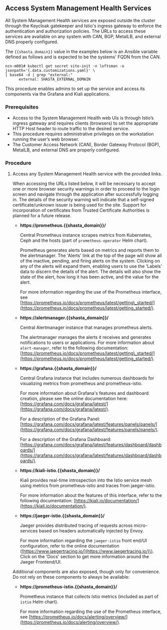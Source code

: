 ## Access System Management Health Services

All System Management Health services are exposed outside the cluster through the Keycloak gatekeeper and Istio's ingress gateway to enforce the authentication and authorization policies. The URLs to access these services are available on any system with CAN, BGP, MetalLB, and external DNS properly configured.

The `{{shasta_domain}}` value in the examples below is an Ansible variable defined as follows and is expected to be the systems' FQDN from the CAN.

```screen
ncn-m001# kubectl get secret site-init -n loftsman -o jsonpath='{.data.customizations.yaml}' \
| base64 -d | grep "external:"
      external: SHASTA_EXTERNAL_DOMAIN
```

This procedure enables admins to set up the service and access its components via the Grafana and Kiali applications.

### Prerequisites

-   Access to the System Management Health web UIs is through Istio’s ingress gateway and requires clients \(browsers\) to set the appropriate HTTP Host header to route traffic to the desired service.
-   This procedure requires administrative privileges on the workstation running the user’s web browser.
-   The Customer Access Network \(CAN\), Border Gateway Protocol \(BGP\), MetalLB, and external DNS are properly configured.

### Procedure

1.  Access any System Management Health service with the provided links.

    When accessing the URLs listed below, it will be necessary to accept one or more browser security warnings in order to proceed to the login screen and navigate through the application after successfully logging in. The details of the security warning will indicate that a self-signed certificate/unknown issuer is being used for the site. Support for incorporation of certificates from Trusted Certificate Authorities is planned for a future release.

    -   **https://prometheus.\{\{shasta\_domain\}\}/**

        Central Prometheus instance scrapes metrics from Kubernetes, Ceph and the hosts \(part of `prometheus-operator` Helm chart\).

        Prometheus generates alerts based on metrics and reports them to the alertmanager. The 'Alerts' link at the top of the page will show all of the inactive, pending, and firing alerts on the system. Clicking on any of the alerts will expand them, enabling users to use the 'Labels' data to discern the details of the alert. The details will also show the state of the alert, how long it has been active, and the value for the alert.

        For more information regarding the use of the Prometheus interface, see [https://prometheus.io/docs/prometheus/latest/getting\_started/](https://prometheus.io/docs/prometheus/latest/getting_started/).

    -   **https://alertmanager.\{\{shasta\_domain\}\}/**

        Central Alertmanager instance that manages prometheus alerts.

        The alertmanager manages the alerts it receives and generates notifications to users or applications. For more information about `alert-manager`, refer to the following documentation: [https://prometheus.io/docs/prometheus/latest/getting\_started/](https://prometheus.io/docs/prometheus/latest/getting_started/).

    -   **https://grafana.\{\{shasta\_domain\}\}/**

        Central Grafana instance that includes numerous dashboards for visualizing metrics from prometheus and prometheus-istio.

        For more information about Grafana's features and dashboard creation, please see the online documentation here: [https://grafana.com/docs/grafana/latest/](https://grafana.com/docs/grafana/latest/).

        For a description of the Grafana Panel: [https://grafana.com/docs/grafana/latest/features/panels/panels/](https://grafana.com/docs/grafana/latest/features/panels/panels/).

        For a description of the Grafana Dashboard: [https://grafana.com/docs/grafana/latest/features/dashboard/dashboards/](https://grafana.com/docs/grafana/latest/features/dashboard/dashboards/).

    -   **https://kiali-istio.\{\{shasta\_domain\}\}/**

        Kiali provides real-time introspection into the Istio service mesh using metrics from prometheus-istio and traces from jaeger-istio.

        For more information about the features of this interface, refer to the following documentation: [https://kiali.io/documentation/](https://kiali.io/documentation/).

    -   **https://jaeger-istio.\{\{shasta\_domain\}\}/**

        Jaeger provides distributed tracing of requests across micro-services based on headers automatically injected by Envoy.

        For more information regarding the `jaeger-istio` front end/UI configuration, refer to the online documentation \([https://www.jaegertracing.io/](https://www.jaegertracing.io/)\). Click on the 'Docs' section to get more information around the Jaeger Frontend/UI.

    Additional components are also exposed, though only for convenience. Do not rely on these components to always be available:

    -   **https://prometheus-istio.\{\{shasta\_domain\}\}/**

        Prometheus instance that collects Istio metrics \(included as part of `istio` Helm chart\).

        For more information regarding the use of the Prometheus interface, see [https://prometheus.io/docs/alerting/overview/](https://prometheus.io/docs/alerting/overview/).


